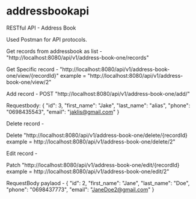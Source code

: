 # addressbookapi
RESTful API - Address Book

Used Postman for API protocols.


Get records from addressbook as list  - 
"http://localhost:8080/api/v1/address-book-one/records"

Get Specific record  - 
"http://localhost:8080/api/v1/address-book-one/view/{recordId}" example = "http://localhost:8080/api/v1/address-book-one/view/2"

Add record - 
POST "http://localhost:8080/api/v1/address-book-one/add/"

Requestbody:
{
        "id": 3,
        "first_name": "Jake",
        "last_name": "alias",
        "phone": "0698435543",
        "email": "jaklis@gmail.com"
    }

Delete record -

Delete "http://localhost:8080/api/v1/address-book-one/delete/{recordId} example =  http://localhost:8080/api/v1/address-book-one/delete/2"

Edit record - 

Patch "http://localhost:8080/api/v1/address-book-one/edit/{recordId} example =  http://localhost:8080/api/v1/address-book-one/edit/2"

RequestBody paylaod - 
{
        "id": 2,
        "first_name": "Jane",
        "last_name": "Doe",
        "phone": "0698437773",
        "email": "JaneDoe2@gmail.com"
    }

